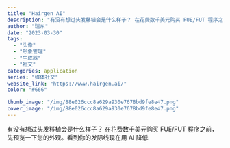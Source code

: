 ```yaml
---
title: "Hairgen AI"
description: "有没有想过头发移植会是什么样子？ 在花费数千美元购买 FUE/FUT 程序之前，先预览一下您的外观。看到你的发际线现在用"
author: "瑞东"
date: "2023-03-30"
tags:
  - "头像"
  - "形象管理"
  - "生成器"
  - "社交"
categories: application
series: "媒体社交"
website_link: "https://www.hairgen.ai/"
color: "#666"

thumb_image: "/img/88e026ccc8a629a930e7678bd9fe8e47.png"
cover_image: "/img/88e026ccc8a629a930e7678bd9fe8e47.png"
---
```


有没有想过头发移植会是什么样子？ 在花费数千美元购买 FUE/FUT 程序之前，先预览一下您的外观。看到你的发际线现在用 AI 降低